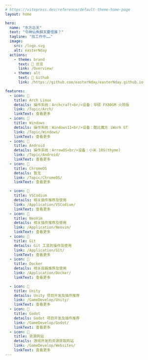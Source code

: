 ```yaml
---
# https://vitepress.dev/reference/default-theme-home-page
layout: home

hero:
  name: "东方怂天"
  text: "令神仙魚歸天要怪誰？"
  tagline: "找工作中……"
  image:
    src: /logo.svg
    alt: easterNday
  actions:
    - theme: brand
      text:  总览
      link: /Overview/
    - theme: alt
      text:  Github
      link: /https://github.com/easterNday/easterNday.github.io

features:
  - icon: 
    title: Arch Linux
    details: 操作系统：Archcraft<br/>设备：华硕 FX80GM 火陨版
    link: /Topic/Arch/
    linkText: 查看更多
  - icon: 
    title: Windows
    details: 操作系统：Windows11<br/>设备：酷比魔方 iWork GT
    link: /Topic/Windows/
    linkText: 查看更多
  - icon: 
    title: Android
    details: 操作系统：ArrowOS<br/>设备：小米 10S(thyme)
    link: /Topic/Android/
    linkText: 查看更多
  - icon: 
    title: ChromeOS
    details: 暂无
    link: /Topic/ChromeOS/
    linkText: 查看更多

  - icon: 
    title: VSCodium
    details: 相关插件推荐及使用
    link: /Application/VSCodium/
    linkText: 查看更多
  - icon: 
    title: NeoVim
    details: 相关插件推荐及使用
    link: /Application/Neovim/
    linkText: 查看更多
  - icon: 
    title: Git
    details: Git 工具的操作及使用
    link: /Application/Git/
    linkText: 查看更多
  - icon: 
    title: Docker
    details: 相关容器推荐及使用
    link: /Application/Docker/
    linkText: 查看更多

  - icon: 
    title: Unity
    details: Unity 项目开发及插件推荐
    link: /GameDevelop/Unity/
    linkText: 查看更多
  - icon: 
    title: Godot
    details: Godot 项目开发及插件推荐
    link: /GameDevelop/Godot/
    linkText: 查看更多
  - icon: 󰖟
    title: 资源网站
    details: 游戏开发的资源获取网站
    link: /GameDevelop/Websites/
    linkText: 查看更多
---
```

